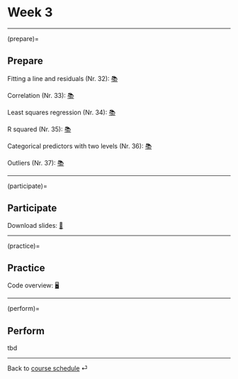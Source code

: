 # Week 3


---

(prepare)=
## Prepare

Fitting a line and residuals (Nr. 32): [📚](https://openintro-ims.netlify.app/model-slr.html#fit-line-res-cor)


Correlation (Nr. 33): [📚](https://openintro-ims.netlify.app/model-slr.html#describing-linear-relationships-with-correlation)


Least squares regression (Nr. 34): [📚](https://openintro-ims.netlify.app/model-slr.html#least-squares-regression)


R squared (Nr. 35): [📚](https://openintro-ims.netlify.app/model-slr.html#r-squared)


Categorical predictors with two levels (Nr. 36): [📚](https://openintro-ims.netlify.app/model-slr.html#categorical-predictor-two-levels)


Outliers (Nr. 37): [📚](https://openintro-ims.netlify.app/model-slr.html#outliers-in-regression)

---

(participate)=
## Participate


Download slides: [📑](https://drive.google.com/file/d/1-mcDrtEF7SrPUmSSx-DejQBiuekUaRX9/view?usp=sharing)



---

(practice)=
## Practice


Code overview: [🖥](../code/code-overview.md)


---

(perform)=
## Perform

tbd



---

Back to [course schedule](../docs/course-schedule.md) ⏎
